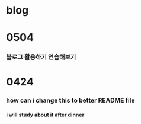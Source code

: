 # blog

# 0504
### 블로그 활용하기 연습해보기

# 0424
### how can i change this to better README file
#### i will study about it after dinner
